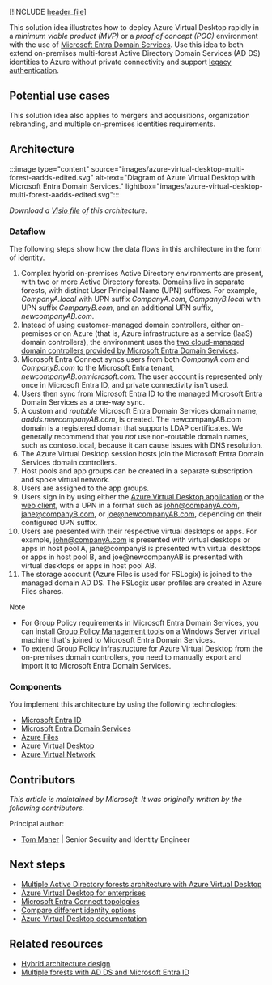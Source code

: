 [!INCLUDE [header_file](../../../includes/sol-idea-header.md)]

This solution idea illustrates how to deploy Azure Virtual Desktop rapidly in a *minimum viable product (MVP)* or a *proof of concept (POC)* environment with the use of [Microsoft Entra Domain Services](/azure/active-directory-domain-services/overview). Use this idea to both extend on-premises multi-forest Active Directory Domain Services (AD DS) identities to Azure without private connectivity and support [legacy authentication](/azure/active-directory-domain-services/concepts-resource-forest).

## Potential use cases

This solution idea also applies to mergers and acquisitions, organization rebranding, and multiple on-premises identities requirements.

## Architecture

:::image type="content" source="images/azure-virtual-desktop-multi-forest-aadds-edited.svg" alt-text="Diagram of Azure Virtual Desktop with Microsoft Entra Domain Services." lightbox="images/azure-virtual-desktop-multi-forest-aadds-edited.svg":::

*Download a [Visio file](https://arch-center.azureedge.net/wvd-multi-forest-aadds.vsdx) of this architecture.*

### Dataflow

The following steps show how the data flows in this architecture in the form of identity.

1. Complex hybrid on-premises Active Directory environments are present, with two or more Active Directory forests. Domains live in separate forests, with distinct User Principal Name (UPN) suffixes. For example, *CompanyA.local* with UPN suffix *CompanyA.com*, *CompanyB.local* with UPN suffix *CompanyB.com*, and an additional UPN suffix, *newcompanyAB.com*.
1. Instead of using customer-managed domain controllers, either on-premises or on Azure (that is, Azure infrastructure as a service (IaaS) domain controllers), the environment uses the [two cloud-managed domain controllers provided by Microsoft Entra Domain Services](/azure/active-directory-domain-services/overview#how-does-azure-ad-ds-work).
1. Microsoft Entra Connect syncs users from both *CompanyA.com* and *CompanyB.com* to the Microsoft Entra tenant, *newcompanyAB.onmicrosoft.com*. The user account is represented only once in Microsoft Entra ID, and private connectivity isn't used.
1. Users then sync from Microsoft Entra ID to the managed Microsoft Entra Domain Services as a one-way sync.
1. A custom and *routable* Microsoft Entra Domain Services domain name, *aadds.newcompanyAB.com*, is created. The newcompanyAB.com domain is a registered domain that supports LDAP certificates. We generally recommend that you *not* use non-routable domain names, such as contoso.local, because it can cause issues with DNS resolution.
1. The Azure Virtual Desktop session hosts join the Microsoft Entra Domain Services domain controllers.
1. Host pools and app groups can be created in a separate subscription and spoke virtual network.
1. Users are assigned to the app groups.
1. Users sign in by using either the [Azure Virtual Desktop application](/azure/virtual-desktop/connect-windows-7-10#install-the-windows-desktop-client) or the [web client](/azure/virtual-desktop/connect-web), with a UPN in a format such as john@companyA.com, jane@companyB.com, or joe@newcompanyAB.com, depending on their configured UPN suffix.
1. Users are presented with their respective virtual desktops or apps. For example, john@companyA.com is presented with virtual desktops or apps in host pool A, jane@companyB is presented with virtual desktops or apps in host pool B, and joe@newcompanyAB is presented with virtual desktops or apps in host pool AB.
1. The storage account (Azure Files is used for FSLogix) is joined to the managed domain AD DS. The FSLogix user profiles are created in Azure Files shares.

> [!NOTE]
> - For Group Policy requirements in Microsoft Entra Domain Services, you can install [Group Policy Management tools](/azure/active-directory-domain-services/manage-group-policy#before-you-begin) on a Windows Server virtual machine that's joined to Microsoft Entra Domain Services.
> - To extend Group Policy infrastructure for Azure Virtual Desktop from the on-premises domain controllers, you need to manually export and import it to Microsoft Entra Domain Services.

### Components

You implement this architecture by using the following technologies:

- [Microsoft Entra ID](https://azure.microsoft.com/services/active-directory)
- [Microsoft Entra Domain Services](https://azure.microsoft.com/services/active-directory-ds)
- [Azure Files](https://azure.microsoft.com/services/storage/files)
- [Azure Virtual Desktop](https://azure.microsoft.com/services/virtual-desktop)
- [Azure Virtual Network](https://azure.microsoft.com/services/virtual-network)

## Contributors

*This article is maintained by Microsoft. It was originally written by the following contributors.*

Principal author:

 - [Tom Maher](https://www.linkedin.com/in/tommaherlink) | Senior Security and Identity Engineer

## Next steps

- [Multiple Active Directory forests architecture with Azure Virtual Desktop](./multi-forest.yml)
- [Azure Virtual Desktop for enterprises](./azure-virtual-desktop.yml)
- [Microsoft Entra Connect topologies](/azure/active-directory/hybrid/plan-connect-topologies)
- [Compare different identity options](/azure/active-directory-domain-services/compare-identity-solutions)
- [Azure Virtual Desktop documentation](/azure/virtual-desktop)

## Related resources

- [Hybrid architecture design](../../hybrid/hybrid-start-here.md)
- [Multiple forests with AD DS and Microsoft Entra ID](multi-forest.yml)
